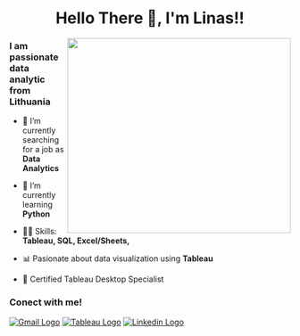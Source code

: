 <div align="center">
  <h1 style="font-size: 2em; font-weight: bold;">Hello There 👏, I'm Linas!!</h1>
</div>

<img align="right" width="400" height="350" src="https://cdn.dribbble.com/users/20368/screenshots/4012238/media/f75db1b2b21e31c269b74c259564d19f.gif">

### I am passionate data analytic from Lithuania


- 🔭 I’m currently searching for a job as **Data Analytics**

- 🌱 I’m currently learning **Python**

- 👨‍💻 Skills: **Tableau, SQL, Excel/Sheets,**

- 📊 Pasionate about data visualization using **Tableau**

- 🏅 Certified Tableau Desktop Specialist



### Conect with me! 

[![Gmail Logo](https://img.shields.io/badge/Gmail-D14836?style=for-the-badge&logo=gmail&logoColor=white)](mailto:linass.sutkaitis@gmail.com) [![Tableau Logo](https://img.shields.io/badge/Tableau-E97627?style=for-the-badge&logo=Tableau&logoColor=white)](https://public.tableau.com/app/profile/linas.sutkaitis/vizzes) [![Linkedin Logo](https://img.shields.io/badge/LinkedIn-0077B5?style=for-the-badge&logo=linkedin&logoColor=white)](https://www.linkedin.com/in/linas-sutkaitis/) 




<!--
**LinasSut/LinasSut** is a ✨ _special_ ✨ repository because its `README.md` (this file) appears on your GitHub profile.

Here are some ideas to get you started:

- 👯 I’m looking to collaborate on ...
- 🤔 I’m looking for help with ...
- 💬 Ask me about ...
- 📫 How to reach me: ...
- 😄 Pronouns: ...
- ⚡ Fun fact: ...
-->
